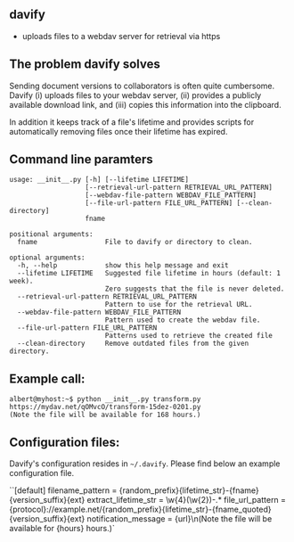 ## davify 
- uploads files to a webdav server for retrieval via https

## The problem davify solves
Sending document versions to collaborators is often quite cumbersome. 
Davify (i) uploads files to your webdav server, (ii) provides a publicly available download link, and (iii) copies this information
into the clipboard.

In addition it keeps track of a file's lifetime and provides scripts for automatically removing files once their lifetime has expired.

## Command line paramters
```
usage: __init__.py [-h] [--lifetime LIFETIME]
                   [--retrieval-url-pattern RETRIEVAL_URL_PATTERN]
                   [--webdav-file-pattern WEBDAV_FILE_PATTERN]
                   [--file-url-pattern FILE_URL_PATTERN] [--clean-directory]
                   fname

positional arguments:
  fname                 File to davify or directory to clean.

optional arguments:
  -h, --help            show this help message and exit
  --lifetime LIFETIME   Suggested file lifetime in hours (default: 1 week).
                        Zero suggests that the file is never deleted.
  --retrieval-url-pattern RETRIEVAL_URL_PATTERN
                        Pattern to use for the retrieval URL.
  --webdav-file-pattern WEBDAV_FILE_PATTERN
                        Pattern used to create the webdav file.
  --file-url-pattern FILE_URL_PATTERN
                        Patterns used to retrieve the created file
  --clean-directory     Remove outdated files from the given directory.
```

## Example call: 

```
albert@myhost:~$ python __init__.py transform.py
https://mydav.net/qOMvcO/transform-15dez-0201.py
(Note the file will be available for 168 hours.)
```

## Configuration files:

Davify's configuration resides in `~/.davify`. Please find below an example configuration file.

``[default]
filename_pattern = {random_prefix}{lifetime_str}-{fname}{version_suffix}{ext}
extract_lifetime_str = \w{4}(\w{2})-.*
file_url_pattern = {protocol}://example.net/{random_prefix}{lifetime_str}-{fname_quoted}{version_suffix}{ext}
notification_message = {url}\n(Note the file will be available for {hours} hours.)`
```
